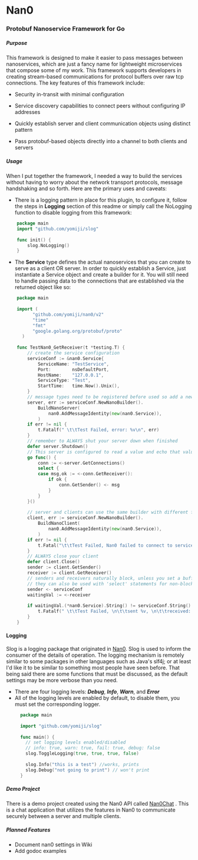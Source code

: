 # Nan0
### Protobuf Nanoservice Framework for Go
##### Purpose
This framework is designed to make it easier to pass messages between nanoservices, which are just a fancy name for
lightweight microservices that compose some of my work. This framework supports developers in creating stream-based communications for protocol buffers over raw tcp connections.
The key features of this framework include:

* Security in-transit with minimal configuration

* Service discovery capabilities to connect peers without configuring IP addresses
* Quickly establish server and client communication objects using distinct pattern
* Pass protobuf-based objects directly into a channel to both clients and servers

##### Usage
When I put together the framework, I needed a way to build the services without having to worry about the network
transport protocols, message handshaking and so forth. Here are the primary uses and caveats:

* There is a logging pattern in place for this plugin, to configure it, follow the steps in **Logging** section of this
  readme or simply call the NoLogging function to disable logging from this framework:
```go
    package main
    import "github.com/yomiji/slog"
    
    func init() {
        slog.NoLogging()
    }
```
* The **Service** type defines the actual nanoservices that you can create to serve as a client OR server. In order to quickly establish a Service, just instantiate a Service object and create a builder for it. You will still need to handle passing data to the connections that are established via the returned object like so:
```go
    package main
          
    import (
          "github.com/yomiji/nan0/v2"
          "time"
          "fmt"
          "google.golang.org/protobuf/proto"
      )
      
    func TestNan0_GetReceiver(t *testing.T) {
        // create the service configuration
        serviceConf := &nan0.Service{
            ServiceName: "TestService",
            Port:        nsDefaultPort,
            HostName:    "127.0.0.1",
            ServiceType: "Test",
            StartTime:   time.Now().Unix(),
        }
        // message types need to be registered before used so add a new one
        server, err := serviceConf.NewNanoBuilder().
            BuildNanoServer(
                nan0.AddMessageIdentity(new(nan0.Service)),
            )
        if err != nil {
            t.Fatalf(" \t\tTest Failed, error: %v\n", err)
        }
        // remember to ALWAYS shut your server down when finished
        defer server.Shutdown()
        // This server is configured to read a value and echo that value back out
        go func() {
            conn := <-server.GetConnections()
            select {
            case msg,ok := <-conn.GetReceiver():
                if ok {
                    conn.GetSender() <- msg
                }
            }
        }()
    
        // server and clients can use the same builder with different finalizer methods
        client, err := serviceConf.NewNanoBuilder().
            BuildNanoClient(
                nan0.AddMessageIdentity(new(nan0.Service)),
            )
        if err != nil {
            t.Fatal("\t\tTest Failed, Nan0 failed to connect to service")
        }
        // ALWAYS close your client
        defer client.Close()
        sender := client.GetSender()
        receiver := client.GetReceiver()
        // senders and receivers naturally block, unless you set a buffer value
        // they can also be used with 'select' statements for non-blocking communication
        sender <- serviceConf
        waitingVal := <-receiver
    
        if waitingVal.(*nan0.Service).String() != serviceConf.String() {
            t.Fatalf(" \t\tTest Failed, \n\t\tsent %v, \n\t\treceived: %v\n", serviceConf, waitingVal)
        }
    }
````



#### Logging
Slog is a logging package that originated in [Nan0](github.com/yomiji/nan0). Slog is used to inform the consumer of the details of operation. The logging mechanism is remotely similar to some packages in other languages such as Java's slf4j; or at least I'd like it to be similar to something most people have seen before. That being said there are some functions that must be discussed, as the default settings may be more verbose than you need.

* There are four logging levels: ***Debug***, ***Info***, ***Warn***, and ***Error***
* All of the logging levels are enabled by default, to disable them, you must set the corresponding logger.
    ```go
      package main
      
      import "github.com/yomiji/slog"
      
      func main() {
      	// set logging levels enabled/disabled
      	// info: true, warn: true, fail: true, debug: false
        slog.ToggleLogging(true, true, true, false)
        
        slog.Info("this is a test") //works, prints
        slog.Debug("not going to print") // won't print
      }
    ```
##### Demo Project
There is a demo project created using the Nan0 API called [Nan0Chat](https://github.com/Yomiji/nan0chat) . This is a chat application that utilizes the
features in Nan0 to communicate securely between a server and multiple clients.

##### Planned Features
* Document nan0 settings in Wiki
* Add godoc examples
